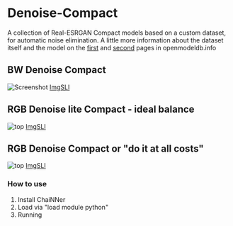 # Denoise-Compact
A collection of Real-ESRGAN Compact models based on a custom dataset, for automatic noise elimination. A little more information about the dataset itself and the model on the [first](https://openmodeldb.info/models/1x-BW-Denoise) and [second](https://openmodeldb.info/models/1x-RGB-max-Denoise) pages in openmodeldb.info
## BW Denoise Compact
![Screenshot](https://i.postimg.cc/SsX1vyHr/bw.jpg)
[ImgSLI](https://imgsli.com/Mjk0Njcx)
## RGB Denoise lite Compact - ideal balance
![top](https://i.postimg.cc/QNTngdQN/rgb.jpg)
[ImgSLI](https://imgsli.com/Mjk0Njcz/4/5)
## RGB Denoise Compact or "do it at all costs"
![top](https://i.postimg.cc/x10xSGWq/rgb-lite.jpg)
[ImgSLI](https://imgsli.com/Mjk0Njcy/6/7)
### How to use

1. Install ChaiNNer
2. Load via "load module python"
3. Running
